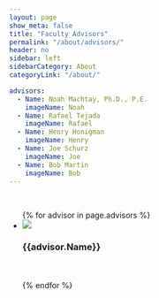 ```yaml
---
layout: page
show_meta: false
title: "Faculty Advisors"
permalink: "/about/advisors/"
header: no
sidebar: left
sidebarCategory: About
categoryLink: "/about/"

advisors:
  - Name: Noah Machtay, Ph.D., P.E.
    imageName: Noah
  - Name: Rafael Tejada
    imageName: Rafael
  - Name: Henry Honigman
    imageName: Henry
  - Name: Joe Schurz
    imageName: Joe
  - Name: Bob Martin
    imageName: Bob
---
```

<br>
<ul class="small-block-grid-1 medium-block-grid-2">
{% for advisor in page.advisors %}
  <li>
    <img src="{{ site.baseurl }}/images/advisors/{{ advisor.imageName }}.png"><br>
    <h3>{{advisor.Name}}</h3><br><br>   
  </li>
{% endfor %}
</ul>
